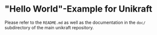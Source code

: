 "Hello World"-Example for Unikraft
==================================

Please refer to the `README.md` as well as the documentation in the `doc/`
subdirectory of the main unikraft repository.
